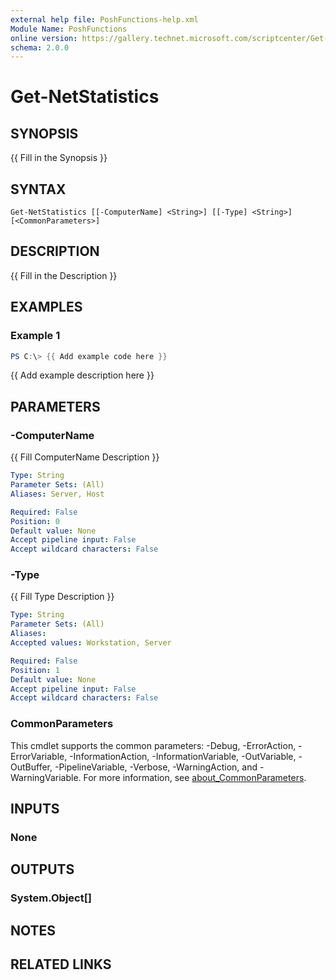 ```yaml
---
external help file: PoshFunctions-help.xml
Module Name: PoshFunctions
online version: https://gallery.technet.microsoft.com/scriptcenter/Get-MachineType-VM-or-ff43f3a9
schema: 2.0.0
---
```


# Get-NetStatistics

## SYNOPSIS
{{ Fill in the Synopsis }}

## SYNTAX

```
Get-NetStatistics [[-ComputerName] <String>] [[-Type] <String>] [<CommonParameters>]
```

## DESCRIPTION
{{ Fill in the Description }}

## EXAMPLES

### Example 1
```powershell
PS C:\> {{ Add example code here }}
```

{{ Add example description here }}

## PARAMETERS

### -ComputerName
{{ Fill ComputerName Description }}

```yaml
Type: String
Parameter Sets: (All)
Aliases: Server, Host

Required: False
Position: 0
Default value: None
Accept pipeline input: False
Accept wildcard characters: False
```

### -Type
{{ Fill Type Description }}

```yaml
Type: String
Parameter Sets: (All)
Aliases:
Accepted values: Workstation, Server

Required: False
Position: 1
Default value: None
Accept pipeline input: False
Accept wildcard characters: False
```

### CommonParameters
This cmdlet supports the common parameters: -Debug, -ErrorAction, -ErrorVariable, -InformationAction, -InformationVariable, -OutVariable, -OutBuffer, -PipelineVariable, -Verbose, -WarningAction, and -WarningVariable. For more information, see [about_CommonParameters](http://go.microsoft.com/fwlink/?LinkID=113216).

## INPUTS

### None

## OUTPUTS

### System.Object[]

## NOTES

## RELATED LINKS
